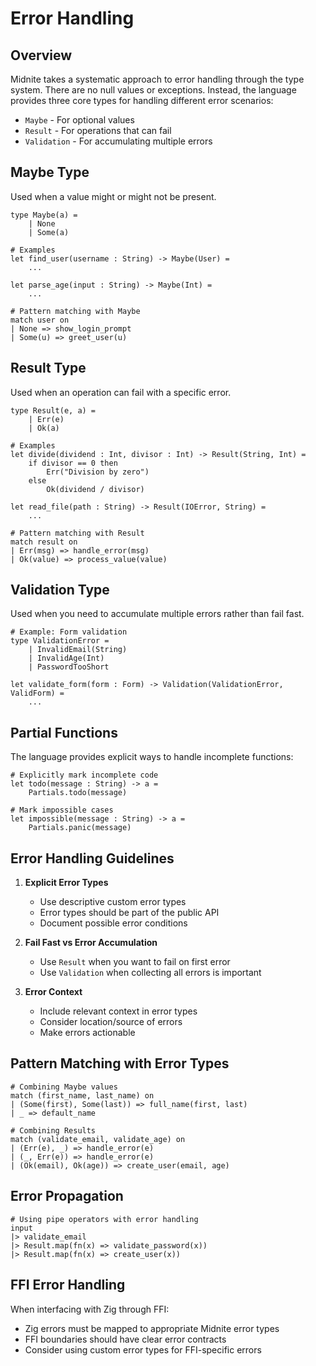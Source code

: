 # Error Handling

## Overview

Midnite takes a systematic approach to error handling through the type system. There are no null values or exceptions. Instead, the language provides three core types for handling different error scenarios:
- `Maybe` - For optional values
- `Result` - For operations that can fail
- `Validation` - For accumulating multiple errors

## Maybe Type

Used when a value might or might not be present.

```mn
type Maybe(a) = 
    | None 
    | Some(a)

# Examples
let find_user(username : String) -> Maybe(User) =
    ...

let parse_age(input : String) -> Maybe(Int) =
    ...

# Pattern matching with Maybe
match user on
| None => show_login_prompt
| Some(u) => greet_user(u)
```

## Result Type

Used when an operation can fail with a specific error.

```mn
type Result(e, a) =
    | Err(e)
    | Ok(a)

# Examples
let divide(dividend : Int, divisor : Int) -> Result(String, Int) =
    if divisor == 0 then
        Err("Division by zero")
    else
        Ok(dividend / divisor)

let read_file(path : String) -> Result(IOError, String) =
    ...

# Pattern matching with Result
match result on
| Err(msg) => handle_error(msg)
| Ok(value) => process_value(value)
```

## Validation Type

Used when you need to accumulate multiple errors rather than fail fast.

```mn
# Example: Form validation
type ValidationError =
    | InvalidEmail(String)
    | InvalidAge(Int)
    | PasswordTooShort

let validate_form(form : Form) -> Validation(ValidationError, ValidForm) =
    ...
```

## Partial Functions

The language provides explicit ways to handle incomplete functions:

```mn
# Explicitly mark incomplete code
let todo(message : String) -> a =
    Partials.todo(message)

# Mark impossible cases
let impossible(message : String) -> a =
    Partials.panic(message)
```

## Error Handling Guidelines

1. **Explicit Error Types**
   - Use descriptive custom error types
   - Error types should be part of the public API
   - Document possible error conditions

2. **Fail Fast vs Error Accumulation**
   - Use `Result` when you want to fail on first error
   - Use `Validation` when collecting all errors is important

3. **Error Context**
   - Include relevant context in error types
   - Consider location/source of errors
   - Make errors actionable

## Pattern Matching with Error Types

```mn
# Combining Maybe values
match (first_name, last_name) on
| (Some(first), Some(last)) => full_name(first, last)
| _ => default_name

# Combining Results
match (validate_email, validate_age) on
| (Err(e), _) => handle_error(e)
| (_, Err(e)) => handle_error(e)
| (Ok(email), Ok(age)) => create_user(email, age)
```

## Error Propagation

```mn
# Using pipe operators with error handling
input
|> validate_email
|> Result.map(fn(x) => validate_password(x))
|> Result.map(fn(x) => create_user(x))
```

## FFI Error Handling

When interfacing with Zig through FFI:
- Zig errors must be mapped to appropriate Midnite error types
- FFI boundaries should have clear error contracts
- Consider using custom error types for FFI-specific errors
